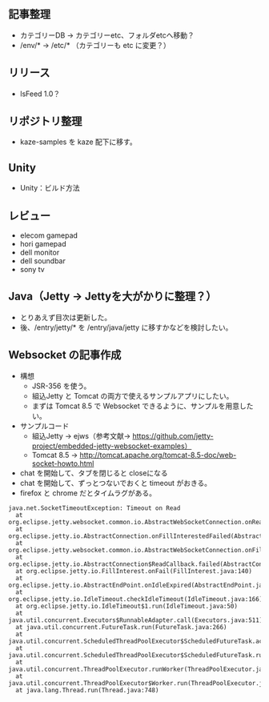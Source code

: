 ## 記事整理
- カテゴリーDB -> カテゴリーetc、フォルダetcへ移動？
- /env/* -> /etc/* （カテゴリーも etc に変更？）

## リリース
- lsFeed 1.0？

## リポジトリ整理
- kaze-samples を kaze 配下に移す。

## Unity
- Unity：ビルド方法

## レビュー
- elecom gamepad
- hori gamepad
- dell monitor
- dell soundbar
- sony tv

## Java（Jetty -> Jettyを大がかりに整理？）
- とりあえず目次は更新した。
- 後、/entry/jetty/* を /entry/java/jetty に移すかなどを検討したい。

## Websocket の記事作成
- 構想
  - JSR-356 を使う。
  - 組込Jetty と Tomcat の両方で使えるサンプルアプリにしたい。
  - まずは Tomcat 8.5 で Websocket できるように、サンプルを用意したい。
- サンプルコード
  - 組込Jetty -> ejws（参考文献→ https://github.com/jetty-project/embedded-jetty-websocket-examples）
  - Tomcat 8.5 -> http://tomcat.apache.org/tomcat-8.5-doc/web-socket-howto.html
- chat を開始して、タブを閉じると closeになる
- chat を開始して、ずっとつないでおくと timeout がおきる。
- firefox と chrome だとタイムラグがある。
```
java.net.SocketTimeoutException: Timeout on Read
  at org.eclipse.jetty.websocket.common.io.AbstractWebSocketConnection.onReadTimeout(AbstractWebSocketConnection.java:592)
  at org.eclipse.jetty.io.AbstractConnection.onFillInterestedFailed(AbstractConnection.java:170)
  at org.eclipse.jetty.websocket.common.io.AbstractWebSocketConnection.onFillInterestedFailed(AbstractWebSocketConnection.java:538)
  at org.eclipse.jetty.io.AbstractConnection$ReadCallback.failed(AbstractConnection.java:285)
  at org.eclipse.jetty.io.FillInterest.onFail(FillInterest.java:140)
  at org.eclipse.jetty.io.AbstractEndPoint.onIdleExpired(AbstractEndPoint.java:398)
  at org.eclipse.jetty.io.IdleTimeout.checkIdleTimeout(IdleTimeout.java:166)
  at org.eclipse.jetty.io.IdleTimeout$1.run(IdleTimeout.java:50)
  at java.util.concurrent.Executors$RunnableAdapter.call(Executors.java:511)
  at java.util.concurrent.FutureTask.run(FutureTask.java:266)
  at java.util.concurrent.ScheduledThreadPoolExecutor$ScheduledFutureTask.access$201(ScheduledThreadPoolExecutor.java:180)
  at java.util.concurrent.ScheduledThreadPoolExecutor$ScheduledFutureTask.run(ScheduledThreadPoolExecutor.java:293)
  at java.util.concurrent.ThreadPoolExecutor.runWorker(ThreadPoolExecutor.java:1142)
  at java.util.concurrent.ThreadPoolExecutor$Worker.run(ThreadPoolExecutor.java:617)
  at java.lang.Thread.run(Thread.java:748)
  ```

